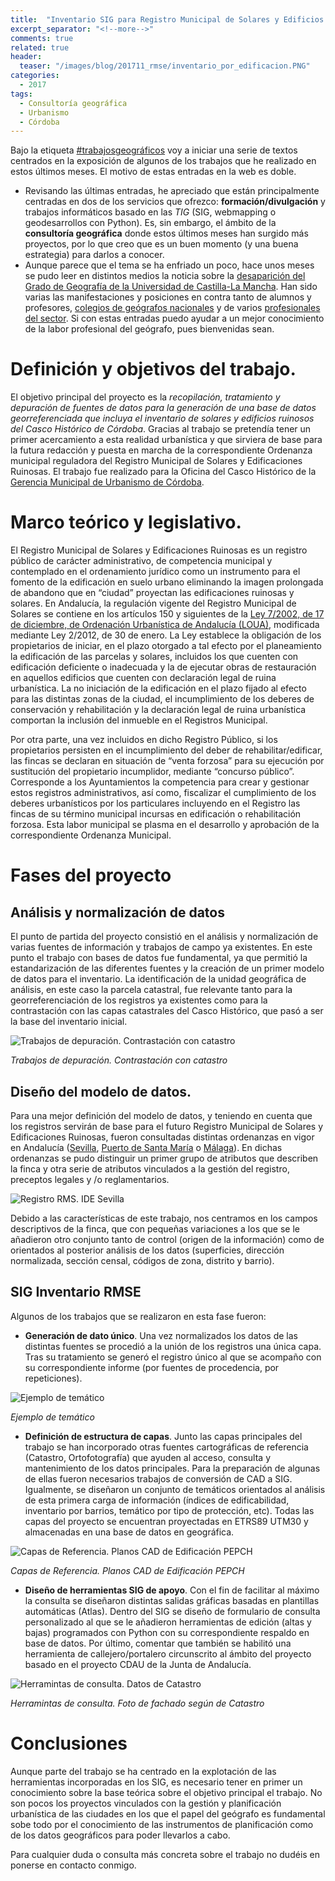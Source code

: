 ```yaml
---
title:  "Inventario SIG para Registro Municipal de Solares y Edificios ruinosos #trabajosgeográficos"
excerpt_separator: "<!--more-->"
comments: true
related: true
header:
  teaser: "/images/blog/201711_rmse/inventario_por_edificacion.PNG"
categories: 
  - 2017
tags:
  - Consultoría geográfica
  - Urbanismo
  - Córdoba
---
```


Bajo la etiqueta [#trabajosgeográficos](twitter) voy a iniciar una serie de textos centrados en la exposición de algunos de los trabajos que he realizado en estos últimos meses. El motivo de estas entradas en la web es doble.

- Revisando las últimas entradas, he apreciado que están principalmente centradas en dos de los servicios que ofrezco: **formación/divulgación** y trabajos informáticos basado en las *TIG* (SIG, webmapping o geodesarrollos con Python). Es, sin embargo, el ámbito de la **consultoría geográfica** donde estos últimos meses han surgido más proyectos, por lo que creo que es un buen momento (y una buena estrategia) para darlos a conocer.
- Aunque parece que el tema se ha enfriado un poco, hace unos meses se pudo leer en distintos medios la noticia sobre la [desaparición del Grado de Geografía de la Universidad de Castilla-La Mancha](http://www.clm24.es/articulo/ciudad-real/uclm-no-ofertara-grado-geografia-profesores-alumnos-oponen/20170209194909146620.html). Han sido varias las manifestaciones y posiciones en contra tanto de alumnos y profesores, [colegios de geógrafos nacionales](http://cadenaser.com/emisora/2017/05/15/ser_toledo/1494866281_561732.html?ssm=tw) y de varios [profesionales del sector](https://gersonbeltran.com/2017/02/15/10-trabajos-que-hace-un-geografo/). Si con estas entradas puedo ayudar a un mejor conocimiento de la labor profesional del geógrafo, pues bienvenidas sean.


# Definición y objetivos del trabajo.

El objetivo principal del proyecto es la *recopilación, tratamiento y depuración de fuentes de datos para la generación de una base de datos georreferenciada que incluya el inventario de solares y edificios ruinosos del Casco Histórico de Córdoba*. Gracias al trabajo se pretendía tener un primer acercamiento a esta realidad urbanística y que sirviera de base para la futura redacción y puesta en marcha de la correspondiente Ordenanza municipal reguladora del Registro Municipal de Solares y Edificaciones Ruinosas. El trabajo fue realizado para la Oficina del Casco Histórico de la [Gerencia Municipal de Urbanismo de Córdoba](http://www.gmucordoba.es/). 

# Marco teórico y legislativo.

El Registro Municipal de Solares y Edificaciones Ruinosas es un registro público de carácter administrativo, de competencia municipal y contemplado en el ordenamiento jurídico como un instrumento para el fomento de la edificación en suelo urbano eliminando la imagen prolongada de abandono que en “ciudad” proyectan las edificaciones ruinosas y solares. En Andalucía, la regulación vigente del Registro Municipal de Solares se contiene en los artículos 150 y siguientes de la [Ley 7/2002, de 17 de diciembre, de Ordenación Urbanística de Andalucía (LOUA)](https://www.boe.es/buscar/act.php?id=BOE-A-2003-811), modificada mediante Ley 2/2012, de 30 de enero. La Ley establece la obligación de los propietarios de iniciar, en el plazo otorgado a tal efecto por el planeamiento la edificación de las parcelas y solares, incluidos los que cuenten con edificación deficiente o inadecuada y la de ejecutar obras de restauración en aquellos edificios que cuenten con declaración legal de ruina urbanística. La no iniciación de la edificación en el plazo fijado al efecto para las distintas zonas de la ciudad, el incumplimiento de los deberes de conservación y rehabilitación y la declaración legal de ruina urbanística comportan la inclusión del inmueble en el Registros Municipal.

Por otra parte, una vez incluidos en dicho Registro Público, si los propietarios persisten en el incumplimiento del deber de rehabilitar/edificar, las fincas se declaran en situación de “venta forzosa” para su ejecución por sustitución del propietario incumplidor, mediante “concurso público”. Corresponde a los Ayuntamientos la competencia para crear y gestionar estos registros administrativos, así como, fiscalizar el cumplimiento de los deberes urbanísticos por los particulares incluyendo en el Registro las fincas de su término municipal incursas en edificación o rehabilitación forzosa. Esta labor municipal se plasma en el desarrollo y aprobación de la correspondiente Ordenanza Municipal.

# Fases del proyecto

## Análisis y normalización de datos

El punto de partida del proyecto consistió en el análisis y normalización de varias fuentes de información y trabajos de campo ya existentes. En este punto el trabajo con bases de datos fue fundamental, ya que permitió la estandarización de las diferentes fuentes y la creación de un primer modelo de datos para el inventario. La identificación de la unidad geográfica de análisis, en este caso la parcela catastral, fue relevante tanto para la georreferenciación de los registros ya existentes como para la contrastación con las capas catastrales del Casco Histórico, que pasó a ser la base del inventario inicial.

![Trabajos de depuración. Contrastación con catastro](/images/blog/201711_rmse/depuracion_catastro.PNG)

*Trabajos de depuración. Contrastación con catastro*

## Diseño del modelo de datos.

Para una mejor definición del modelo de datos, y teniendo en cuenta que los registros servirán de base para el futuro Registro Municipal de Solares y Edificaciones Ruinosas, fueron consultadas distintas ordenanzas en vigor en Andalucía ([Sevilla](https://www.sevilla.org/urbanismo/Guia_de_tramitacion/RegistroMunicipalSolares.asp), [Puerto de Santa María](http://www.elpuertodesantamaria.es/contenido/369/14010/registro-de-solares) o [Málaga](http://www.malaga.eu/ayto/temas/portal/seccion_0016?tipoVO=5&id=7257)). En dichas ordenanzas se pudo distinguir un primer grupo de atributos que describen la finca y otra serie de atributos vinculados a la gestión del registro, preceptos legales y /o reglamentarios.

![Registro RMS. [IDE Sevilla](http://sig.urbanismosevilla.org/VisorGis/geoSevilla.aspx?Layers=RMS&Selected=01&xtheme=brown_12)](/images/blog/201711_rmse/ide_sevilla.PNG)

Debido a las características de este trabajo, nos centramos en los campos descriptivos de la finca, que con pequeñas variaciones a los que se le añadieron otro conjunto tanto de control (origen de la información) como de orientados al posterior análisis de los datos (superficies, dirección normalizada, sección censal, códigos de zona, distrito y barrio).

## SIG Inventario RMSE

Algunos de los trabajos que se realizaron en esta fase fueron:

- **Generación de dato único**. Una vez normalizados los datos de las distintas fuentes se procedió a la unión de los registros una única capa. Tras su tratamiento se generó el registro único al que se acompaño con su correspondiente informe (por fuentes de procedencia, por repeticiones). 

![Ejemplo de temático](/images/blog/201711_rmse/inventario_por_edificacion.PNG)

*Ejemplo de temático*

- **Definición de estructura de capas**. Junto las capas principales del trabajo se han incorporado otras fuentes cartográficas de referencia (Catastro, Ortofotografía) que ayuden al acceso, consulta y mantenimiento de los datos principales. Para la preparación de algunas de ellas fueron necesarios trabajos de conversión de CAD a SIG. Igualmente, se diseñaron un conjunto de temáticos orientados al análisis de esta primera carga de información (índices de edificabilidad, inventario por barrios, temático por tipo de protección, etc). Todas las capas del proyecto se encuentran proyectadas en ETRS89 UTM30 y almacenadas en una base de datos en geográfica.

![Capas de Referencia. Planos CAD de Edificación PEPCH](/images/blog/201711_rmse/capa_referencia.PNG)

*Capas de Referencia. Planos CAD de Edificación PEPCH*

- **Diseño de herramientas SIG de apoyo**. Con el fin de facilitar al máximo la consulta se diseñaron distintas salidas gráficas basadas en plantillas automáticas (Atlas). Dentro del SIG se diseño de formulario de consulta personalizado al que se le añadieron herramientas de edición (altas y bajas) programados con Python con su correspondiente respaldo en base de datos. Por último, comentar que también se habilitó una herramienta de callejero/portalero circunscrito al ámbito del proyecto basado en el proyecto CDAU de la Junta de Andalucía.

![Herramintas de consulta. Datos de Catastro](/images/blog/201711_rmse/acceso_catastro.PNG)

*Herramintas de consulta. Foto de fachado según de Catastro*

# Conclusiones

Aunque parte del trabajo se ha centrado en la explotación de las herramientas incorporadas en los SIG, es necesario tener en primer un conocimiento sobre la base teórica sobre el objetivo principal el trabajo. No son pocos los proyectos vinculados con la gestión y planificación urbanística de las ciudades en los que el papel del geógrafo es fundamental sobe todo por el conocimiento de las instrumentos de planificación como de los datos geográficos para poder llevarlos a cabo. 

Para cualquier duda o consulta más concreta sobre el trabajo no dudéis en ponerse en contacto conmigo.
